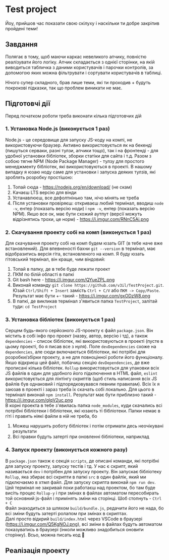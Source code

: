 # Test project
Йоу, прийшов час показати свою скілуху і наскільки ти добре закріпив пройдені теми! 

## Завдання 
Полягає в тому, щоб маючи каркас невеликого апчику, повністю реалізувати його логіку. Апчик складається з однієї 
сторінки, на якій виводиться табличка з даними користувачів і парочки контролів, за допомогою яких можна фільтрувати 
і сортувати користувачів в таблиці.

Нічого супер складного, брав лише теми, які ти проходив + будуть покрокові підказки, так що проблем виникати не має.

## Підготовчі дії
Перед початком роботи треба виконати кілька підготовчих дій

### 1. Установка Node.js (виконується 1 раз)
Node.js - це середовище для запуску JS-коду на компі, не використовуючи 
браузер. Активно використовується як на бекенді (пишуться серваки, разні тулзи, апчики тощо), так і на фронтенді - для 
удобної установки бібліотек, зборки статіки для сайта і т.д. Разом з собою тягне NPM (Node Package Manager) - тулзу для простого
менеджменту бібліотек, які використовуються в проекті. В нашому випадку я юзаю ноду саме для установки і запуска
деяких тулзів, які зроблять розробку простішою:
   1. Топай сюда - https://nodejs.org/en/download/ (не скам)
   2. Качаєш LTS версію для вінди
   3. Устанавлюєш, все дефолтнінько там, нічо мінять не треба
   4. Після установки провіряєш: откриваєш любий термінал, вводиш `node -v`, ентер (показать версію ноди) i `npm -v`, ентер 
   (показать версію NPM). Якшо все ок, має бути схожий аутпут (версії можуть відрізнятись трохи, це норм) - https://i.imgur.com/RNnC5Ai.png

### 2. Скачування проекту собі на комп (виконується 1 раз)
Для скачування проекту собі на комп будем юзать GIT (в тебе наче вже встановлений). Для впевненості бахни `git --version`
в термінал, має відобразитись версія гіта, встановленого на комп. Я буду юзать гітовський термінал, він краще, чим віндовий:
1. Топай в папку, де в тебе буде лежати проект
2. ПКМ по білій області в папкі
3. Git bash here - https://i.imgur.com/QYueZPL.png
4. Виконай команду `git clone https://github.com/v3il/TestProject.git`. Юзай `Ctrl/Shift + Insert` замість `Ctrl + C/V` або `ПКМ -> Copy/Paste`. 
Результат має бути +- такий - https://i.imgur.com/gxODzW8.png
5. В папкі, де викликав термінал з'явиться папка `TestProject`, залітай туди: `cd TestProject`

### 3. Установка бібліотек (виконується 1 раз)
Серцем будь-якого серйозного JS-проекту є файл `package.json`. Він містить в собі інфо про проект (назву, автор, версію і тд), а також
`dependencies` - список бібліотек, які використовуються в проекті (пусте в цьому проекті, бо я писав все з нуля). 
Поле `devDependencies` схоже на `dependencies`, але сюди включаються бібліотеки, які потрібні для розробки/збірки 
проекту, а не для повноцінної роботи його функціоналу. \
Якшо відкриєш цей файл, побачиш секцію `devDependencies`, де вже прописані кілька бібліотек. 
`Rollup` використовується для упаковки всіх JS файлів в один для удобного його підключення в HTML файл, `eslint` використовується
для лінтінгу скриптів (щоб стиль написання всіх JS файлів був однаковий і підпорядковувався певним правилам).
Всіх їх я заюзав в проекті і зараз треба їх скачать собі локально. Для цього в терміналі виконай `npm install`. Результат
має бути приблизно такий - https://i.imgur.com/glqV2uc.png \
В корні проекта в тебе з'явилась папка `node_modules`, куди скачались всі потрібні бібліотеки і бібліотеки, які юзають ті бібліотеки.
Папки немає в гіті і править ніякі файли в ній не треба, бо
1. Можеш нарушить роботу бібліотек і потім отримати десь неочікувані результати
2. Всі правки будуть затерті при оновленні бібліотеки, наприклад

### 4. Запуск проекту (виконується кожного разу)
В `package.json` також є секція `scripts`, де описані команди, які потрібні для запуску проекту, запуску тестів і тд.
У нас є скрипт, який називається `dev` і потрібен для запуску проекту. Він запускає бібліотеку `Rollup`, яка збирає всі скрипти 
в папкі `src` в один файлік, який ми підключаємо в хтмл файл. 
Для запуску скрипта виконай `npm run dev`. Цей термінал не закривай поки работаєш над проектом, 
бо там буде висіть процес `Rollup-у` і при змінах в файлах автоматом пересобирать той основний js-файл і примінять зміни на сторінці.
Шоб стопнуть - `Ctrl + C` \
Файл знаходиться за шляхом `build/bundle.js`, редачити його не нада, бо всі зміни будуть затерті ролапом при змінах в скриптах. \
Далі просто відкрий `build/index.html` через VSCode в браузері (https://i.imgur.com/Q5KgNOJ.png), всі зміни в файлах будуть автоматом показуватись в браузері (інколи
можливо знадобиться оновити сторінку). Всьо, можна писать код 🎉

## Реалізація проекту
